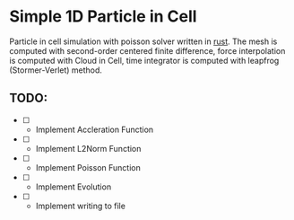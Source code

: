 # Simple 1D Particle in Cell
Particle in cell simulation with poisson solver written in [rust][rust-lang]. The mesh is computed with second-order centered finite difference, force interpolation is computed with Cloud in Cell, time integrator is computed with leapfrog (Stormer-Verlet) method. 

## TODO:
- [ ] - Implement Accleration Function
- [ ] - Implement L2Norm Function
- [ ] - Implement Poisson Function
- [ ] - Implement Evolution 
- [ ] - Implement writing to file

[rust-lang]:https://www.rust-lang.org/
